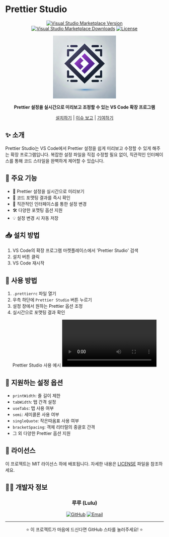 # Prettier Studio

<div align="center">

[![Visual Studio Marketplace Version](https://img.shields.io/visual-studio-marketplace/v/PrestigeLulu.prettier-studio?style=flat-square&label=VS%20Marketplace&logo=visual-studio-code)](https://marketplace.visualstudio.com/items?itemName=PrestigeLulu.prettier-studio)
[![Visual Studio Marketplace Downloads](https://img.shields.io/visual-studio-marketplace/d/PrestigeLulu.prettier-studio?style=flat-square)](https://marketplace.visualstudio.com/items?itemName=PrestigeLulu.prettier-studio)
[![License](https://img.shields.io/badge/license-MIT-blue.svg?style=flat-square)](LICENSE)

<img src="./media/image.png" alt="Prettier Studio Logo" width="200"/>

**Prettier 설정을 실시간으로 미리보고 조정할 수 있는 VS Code 확장 프로그램**

[설치하기](https://marketplace.visualstudio.com/items?itemName=PrestigeLulu.prettier-studio) | [이슈 보고](https://github.com/PrestigeLulu/PrettierStudio/issues) | [기여하기](https://github.com/PrestigeLulu/PrettierStudio)

</div>

## ✨ 소개

Prettier Studio는 VS Code에서 Prettier 설정을 쉽게 미리보고 수정할 수 있게 해주는 확장 프로그램입니다. 복잡한 설정 파일을 직접 수정할 필요 없이, 직관적인 인터페이스를 통해 코드 스타일을 완벽하게 제어할 수 있습니다.

## 🚀 주요 기능

- 📝 Prettier 설정을 실시간으로 미리보기
- 👀 코드 포맷팅 결과를 즉시 확인
- 🎯 직관적인 인터페이스를 통한 설정 변경
- 🛠 다양한 포맷팅 옵션 지원
- 💡 설정 변경 시 자동 저장

## 📥 설치 방법

1. VS Code의 확장 프로그램 마켓플레이스에서 'Prettier Studio' 검색
2. 설치 버튼 클릭
3. VS Code 재시작

## 📖 사용 방법

1. `.prettierrc` 파일 열기
2. 우측 하단에 `Prettier Studio` 버튼 누르기
3. 설정 창에서 원하는 Prettier 옵션 조정
4. 실시간으로 포맷팅 결과 확인

<div align="center">
Prettier Studio 사용 예시
  <video src = "https://github.com/user-attachments/assets/5f4b921b-684a-46aa-80c0-7d55b3485db1"/>
</div>

## 🔧 지원하는 설정 옵션

- `printWidth`: 줄 길이 제한
- `tabWidth`: 탭 간격 설정
- `useTabs`: 탭 사용 여부
- `semi`: 세미콜론 사용 여부
- `singleQuote`: 작은따옴표 사용 여부
- `bracketSpacing`: 객체 리터럴의 중괄호 간격
- 그 외 다양한 Prettier 옵션 지원

## 📄 라이선스

이 프로젝트는 MIT 라이선스 하에 배포됩니다. 자세한 내용은 [LICENSE](LICENSE) 파일을 참조하세요.

## 👨‍💻 개발자 정보

<div align="center">

### 루루 (Lulu)

[![GitHub](https://img.shields.io/badge/GitHub-PrestigeLulu-181717?style=for-the-badge&logo=github)](https://github.com/PrestigeLulu)
[![Email](https://img.shields.io/badge/Email-alsrb4171%40gmail.com-EA4335?style=for-the-badge&logo=gmail)](mailto:alsrb4171@gmail.com)

</div>

---

<div align="center">
⭐️ 이 프로젝트가 마음에 드신다면 GitHub 스타를 눌러주세요! ⭐️
</div>
